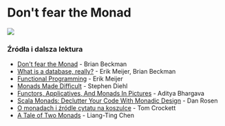 # Don't fear the Monad

![](http://image.spreadshirtmedia.net/image-server/v1/products/115205650/views/1,width=350,height=350,appearanceId=5.png)

### Źródła i dalsza lektura
* [Don't fear the Monad](https://channel9.msdn.com/Shows/Going+Deep/Brian-Beckman-Dont-fear-the-Monads) - Brian Beckman
* [What is a database, really?](https://channel9.msdn.com/Series/Beckman-Meijer-Overdrive/Brian-Beckman-and-Erik-Meijer-What-is-a-database-really) - Erik Meijer, Brian Beckman
* [Functional Programming](https://channel9.msdn.com/Shows/Going+Deep/Erik-Meijer-Functional-Programming) - Erik Meijer
* [Monads Made Difficult](http://www.stephendiehl.com/posts/monads.html) - Stephen Diehl
* [Functors, Applicatives, And Monads In Pictures](http://adit.io/posts/2013-04-17-functors,_applicatives,_and_monads_in_pictures.html) - Aditya Bhargava
* [Scala Monads: Declutter Your Code With Monadic Design](https://www.youtube.com/watch?v=Mw_Jnn_Y5iA) - Dan Rosen
* [O monadach i źródle cytatu na koszulce](http://stackoverflow.com/a/3870310/572370) - Tom Crockett
* [A Tale of Two Monads](http://www.slideshare.net/funthr/a-tale-of-two-monads) - Liang-Ting Chen